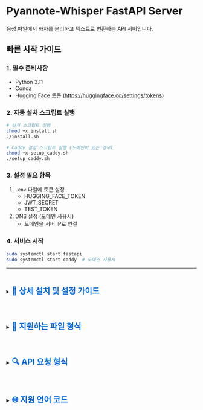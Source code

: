 # Pyannote-Whisper FastAPI Server

음성 파일에서 화자를 분리하고 텍스트로 변환하는 API 서버입니다.

## 빠른 시작 가이드

### 1. 필수 준비사항
- Python 3.11
- Conda
- Hugging Face 토큰 (https://huggingface.co/settings/tokens)

### 2. 자동 설치 스크립트 실행
```bash
# 설치 스크립트 실행
chmod +x install.sh
./install.sh

# Caddy 설정 스크립트 실행 (도메인이 있는 경우)
chmod +x setup_caddy.sh
./setup_caddy.sh
```

### 3. 설정 필요 항목
1. `.env` 파일에 토큰 설정
   - HUGGING_FACE_TOKEN
   - JWT_SECRET
   - TEST_TOKEN
2. DNS 설정 (도메인 사용시)
   - 도메인을 서버 IP로 연결

### 4. 서비스 시작
```bash
sudo systemctl start fastapi
sudo systemctl start caddy  # 도메인 사용시
```

---

<details>
<summary><h2 style="display: inline-block; color: #0366d6;">📖 상세 설치 및 설정 가이드</h2></summary>

이하 내용은 수동 설치 및 설정에 대한 상세 가이드입니다.

## 서버 배포 가이드

### 1. GCP Compute Engine 설정

```shell
# Conda 환경 설정
conda create -n pyannote python=3.11
conda activate pyannote

# 시스템 패키지 설치
sudo apt update
sudo apt install -y ffmpeg libsndfile1-dev libmagic1 sox libsox-fmt-all redis-server

# Python 패키지 설치
pip install pyannote.audio openai-whisper git+https://github.com/keisokoo/pyannote-whisper \
    python-dotenv fastapi python-multipart uvicorn PyJWT python-magic celery[redis] redis

# numpy 다운그레이드
pip uninstall numpy
pip install 'numpy<2.0'

# 환경변수 설정
vi .env
HUGGING_FACE_TOKEN=<your_hugging_face_token>
JWT_SECRET=<your_jwt_secret>
TEST_TOKEN=<your_test_token>
```

### 2. 방화벽 설정
```shell
# VPC 방화벽 규칙 생성
gcloud compute firewall-rules create allow-fastapi \
    --direction=INGRESS \
    --priority=1000 \
    --network=default \
    --action=ALLOW \
    --rules=tcp:8088 \
    --source-ranges=0.0.0.0/0 \
    --target-tags=http-server
```

### 3. 고정 IP 설정
```shell
# 외부 IP 생성
gcloud compute addresses create pyannote-whisper-ip \
    --region asia-northeast3

# IP 목록 확인
gcloud compute addresses list

# 인스턴스에 IP 할당
gcloud compute instances delete-access-config 인스턴스이름 \
    --access-config-name "External NAT"

gcloud compute instances add-access-config 인스턴스이름 \
    --access-config-name "External NAT" \
    --address 외부아이피
```

### 4. Caddy 설정

```shell
# Caddy 설치
sudo apt install -y debian-keyring debian-archive-keyring apt-transport-https
curl -1sLf 'https://dl.cloudsmith.io/public/caddy/stable/gpg.key' | sudo gpg --dearmor -o /usr/share/keyrings/caddy-stable-archive-keyring.gpg
curl -1sLf 'https://dl.cloudsmith.io/public/caddy/stable/debian.deb.txt' | sudo tee /etc/apt/sources.list.d/caddy-stable.list
sudo apt update
sudo apt install caddy

# Caddy 설정
sudo vi /etc/caddy/Caddyfile
```

Caddyfile 내용:
```
api.yourdomain.com {
    reverse_proxy localhost:8088
    
    request_body {
        max_size 1GB
    }
}
```

```shell
# Caddy 서비스 시작
sudo systemctl restart caddy
sudo systemctl enable caddy

# 상태 확인
sudo systemctl status caddy
```

### 5. 서비스 설정

Redis 서비스 확인:
```shell
sudo systemctl status redis-server
```

FastAPI 서비스 파일 생성:
```shell
sudo vi /etc/systemd/system/fastapi.service
```

FastAPI 서비스 파일 내용:
```ini
[Unit]
Description=FastAPI Whisper Service
After=network.target

[Service]
User=sokoo
WorkingDirectory=/home/sokoo/pyannote-whisper-fastapi
ExecStart=/opt/conda/envs/pyannote/bin/python api.py
Restart=always

[Install]
WantedBy=multi-user.target
```

Celery 워커 서비스 파일 생성:
```shell
sudo vi /etc/systemd/system/celery.service
```

Celery 서비스 파일 내용:
```ini
[Unit]
Description=Celery Worker Service
After=network.target redis-server.service

[Service]
Type=simple
User=sokoo
WorkingDirectory=/home/sokoo/pyannote-whisper-fastapi
Environment=PYTHONPATH=/home/sokoo/pyannote-whisper-fastapi
ExecStart=/opt/conda/envs/pyannote/bin/celery -A tasks worker --loglevel=info
Restart=always
RestartSec=10s

[Install]
WantedBy=multi-user.target
```

서비스 관리:
```shell
# 서비스 파일 리로드
sudo systemctl daemon-reload

# 서비스 시작
sudo systemctl start fastapi
sudo systemctl start celery

# 서비스 자동 시작 설정
sudo systemctl enable fastapi
sudo systemctl enable celery

# 상태 확인
sudo systemctl status fastapi
sudo systemctl status celery

# 로그 확인
sudo journalctl -u fastapi -f
sudo journalctl -u celery -f

# 서비스 재시작
sudo systemctl restart fastapi
sudo systemctl restart celery
```

</details>

<br/>

<details>
<summary><h2 style="display: inline-block; color: #0366d6;">📁 지원하는 파일 형식</h2></summary>

### 모든 기능 지원 (음성 인식 + 화자 분리)
- WAV (audio/wav, audio/x-wav)
- MP3 (audio/mpeg, audio/mp3)
- FLAC (audio/flac)
- OGG (audio/ogg)

### 음성 인식만 지원 (Whisper)
- M4A (audio/m4a, audio/mp4, audio/x-m4a)
- AIFF (audio/aiff, audio/x-aiff)
- OPUS (audio/opus)
- WebM (audio/webm, video/webm)
- MP4 (video/mp4)
- AVI (video/x-msvideo)
- MOV (video/quicktime)
- MKV (video/x-matroska)

각 파일 형식은 실제 파일 MIME 타입을 검사하여 검증됩니다. 파일 확장자 변경으로 우회할 수 없습니다.

**참고**: 화자 분리(Pyannote)가 지원되지 않는 형식의 경우, 자동으로 WAV 형식으로 변환하여 처리합니다. 이 경우 처리 시간이 약간 증가할 수 있습니다.

</details>

<br/>

<details>
<summary><h2 style="display: inline-block; color: #0366d6;">🔍 API 요청 형식</h2></summary>

### POST /transcribe

오디오 파일을 업로드하고 처리를 시작합니다.

**Content-Type**: `multipart/form-data`

#### Request Parameters

| 필드 | 타입 | 필수 | 기본값 | 설명 |
|------|------|------|--------|------|
| file | File | ✓ | - | 오디오 파일 |
| speaker_count | Integer | | 2 | 화자 수 |
| language | String | | null | 언어 코드 (null: 자동감지) |
| temperature | Float | | 0.0 | 생성 다양성 (0.0~1.0) |
| no_speech_threshold | Float | | 0.6 | 무음 감지 임계값 |
| initial_prompt | String | | "다음은 한국어 대화입니다." | 초기 프롬프트 |

#### Headers

| 헤더 | 필수 | 설명 |
|------|------|------|
| Authorization | ✓ | JWT 토큰 또는 테스트 토큰 |

#### 예제 요청
```bash
curl -X POST "http://localhost:8088/transcribe" \
     -H "Authorization: your_token_here" \
     -F "file=@audio.wav" \
     -F "speaker_count=3" \
     -F "language=ko" \
     -F "temperature=0.0" \
     -F "no_speech_threshold=0.6" \
     -F "initial_prompt=다음은 한국어 대화입니다."
```

#### 응답 형식
```json
{
    "task_id": "1234-5678-90ab-cdef"
}
```

### GET /result/{task_id}

처리 상태와 결과를 확인합니다.

#### Headers
| 헤더 | 필수 | 설명 |
|------|------|------|
| Authorization | ✓ | JWT 토큰 또는 테스트 토큰 |

#### 처리 중 응답
```json
{
    "status": "processing"
}
```

#### 처리 완료 응답
```json
{
    "status": "completed",
    "results": [
        {
            "speaker": 0,
            "start": 0.0,
            "end": 2.5,
            "text": "안녕하세요."
        },
        {
            "speaker": 1,
            "start": 2.8,
            "end": 4.2,
            "text": "네, 안녕하세요."
        }
    ]
}
```

#### 에러 응답
```json
{
    "detail": "에러 메시지"
}
```

#### 예제 요청
```bash
curl -X GET "http://localhost:8088/result/1234-5678-90ab-cdef" \
     -H "Authorization: your_token_here"
```

</details>

<br/>

<details>
<summary><h2 style="display: inline-block; color: #0366d6;">🌐 지원 언어 코드</h2></summary>

Whisper 모델이 지원하는 언어 코드 목록입니다. `language` 파라미터에 사용할 수 있습니다.
(null이나 빈 값으로 두면 자동으로 언어를 감지합니다)

| 코드 | 언어 | 코드 | 언어 |
|------|------|------|------|
| af | 아프리칸스어 | ar | 아랍어 |
| hy | 아르메니아어 | az | 아제르바이잔어 |
| be | 벨라루스어 | bs | 보스니아어 |
| bg | 불가리아어 | ca | 카탈로니아어 |
| zh | 중국어 | hr | 크로아티아어 |
| cs | 체코어 | da | 덴마크어 |
| nl | 네덜란드어 | en | 영어 |
| et | 에스토니아어 | fi | 핀란드어 |
| fr | 프랑스어 | gl | 갈리시아어 |
| de | 독일어 | el | 그리스어 |
| he | 히브리어 | hi | 힌디어 |
| hu | 헝가리어 | is | 아이슬란드어 |
| id | 인도네시아어 | it | 이탈리아어 |
| ja | 일본어 | kn | 칸나다어 |
| kk | 카자흐어 | ko | 한국어 |
| lv | 라트비아어 | lt | 리투아니아어 |
| mk | 마케도니아어 | ms | 말레이어 |
| ml | 말라얄람어 | mt | 몰타어 |
| mr | 마라티어 | ne | 네팔어 |
| no | 노르웨이어 | fa | 페르시아어 |
| pl | 폴란드어 | pt | 포르투갈어 |
| ro | 루마니아어 | ru | 러시아어 |
| sr | 세르비아어 | sk | 슬로바키아어 |
| sl | 슬로베니아어 | es | 스페인어 |
| sw | 스와힐리어 | sv | 스웨덴어 |
| tl | 타갈로그어 | ta | 타밀어 |
| th | 태국어 | tr | 터키어 |
| uk | 우크라이나어 | ur | 우르두어 |
| vi | 베트남어 | cy | 웨일스어 |
</details>
